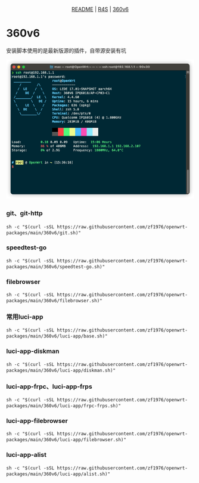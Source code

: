 <p align="center">
    <a href="https://github.com/zf1976/packages/blob/main/README.md">README</a> | <a href="https://github.com/zf1976/packages/blob/main/README-R4S.md">R4S</a> | <a href="https://github.com/zf1976/packages/blob/main/README-360v6.md">360v6</a>
</p>

# 360v6
安装脚本使用的是最新版源的插件，自带源安装有坑

<img src="./360v6/img/360v6.png"/>

### git、git-http
```shell
sh -c "$(curl -sSL https://raw.githubusercontent.com/zf1976/openwrt-packages/main/360v6/git.sh)"
```

### speedtest-go
```shell
sh -c "$(curl -sSL https://raw.githubusercontent.com/zf1976/openwrt-packages/main/360v6/speedtest-go.sh)"
```

### filebrowser
```shell
sh -c "$(curl -sSL https://raw.githubusercontent.com/zf1976/openwrt-packages/main/360v6/filebrowser.sh)"
```

### 常用luci-app
```shell
sh -c "$(curl -sSL https://raw.githubusercontent.com/zf1976/openwrt-packages/main/360v6/luci-app/base.sh)"
```

### luci-app-diskman
```shell
sh -c "$(curl -sSL https://raw.githubusercontent.com/zf1976/openwrt-packages/main/360v6/luci-app/diskman.sh)"
```

### luci-app-frpc、luci-app-frps
```shell
sh -c "$(curl -sSL https://raw.githubusercontent.com/zf1976/openwrt-packages/main/360v6/luci-app/frpc-frps.sh)"
```

### luci-app-filebrowser
```shell
sh -c "$(curl -sSL https://raw.githubusercontent.com/zf1976/openwrt-packages/main/360v6/luci-app/filebrowser.sh)"
```

### luci-app-alist
```shell
sh -c "$(curl -sSL https://raw.githubusercontent.com/zf1976/openwrt-packages/main/360v6/luci-app/alist.sh)"
```
